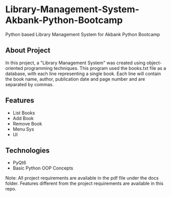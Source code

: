 # Library-Management-System-Akbank-Python-Bootcamp
Python based Library Management System for Akbank Python Bootcamp

## About Project
In this project, a "Library Management System" was created using object-oriented programming techniques. This program used the books.txt file as a database, with each line representing a single book. Each line will contain the book name, author, publication date and page number and are separated by commas.

## Features
- List Books
- Add Book
- Remove Book
- Menu Sys
- UI

## Technologies
- PyQt6
- Basic Python OOP Concepts

Note: All project requirements are available in the pdf file under the docs folder. Features different from the project requirements are available in this repo.
